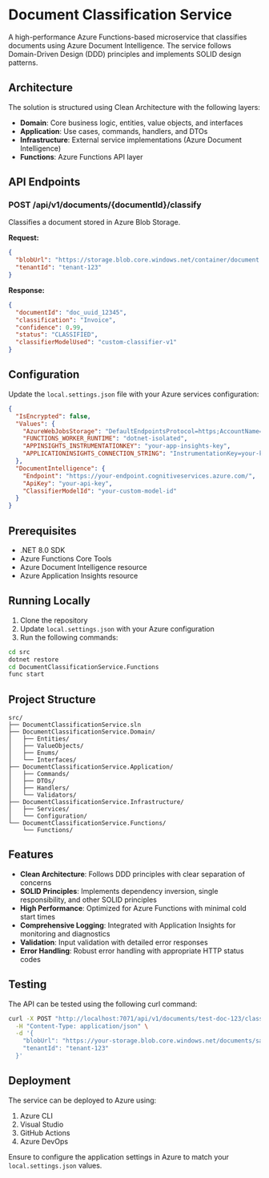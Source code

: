 # Document Classification Service

A high-performance Azure Functions-based microservice that classifies documents using Azure Document Intelligence. The service follows Domain-Driven Design (DDD) principles and implements SOLID design patterns.

## Architecture

The solution is structured using Clean Architecture with the following layers:

- **Domain**: Core business logic, entities, value objects, and interfaces
- **Application**: Use cases, commands, handlers, and DTOs
- **Infrastructure**: External service implementations (Azure Document Intelligence)
- **Functions**: Azure Functions API layer

## API Endpoints

### POST /api/v1/documents/{documentId}/classify

Classifies a document stored in Azure Blob Storage.

**Request:**
```json
{
  "blobUrl": "https://storage.blob.core.windows.net/container/document.pdf",
  "tenantId": "tenant-123"
}
```

**Response:**
```json
{
  "documentId": "doc_uuid_12345",
  "classification": "Invoice",
  "confidence": 0.99,
  "status": "CLASSIFIED",
  "classifierModelUsed": "custom-classifier-v1"
}
```

## Configuration

Update the `local.settings.json` file with your Azure services configuration:

```json
{
  "IsEncrypted": false,
  "Values": {
    "AzureWebJobsStorage": "DefaultEndpointsProtocol=https;AccountName=...",
    "FUNCTIONS_WORKER_RUNTIME": "dotnet-isolated",
    "APPINSIGHTS_INSTRUMENTATIONKEY": "your-app-insights-key",
    "APPLICATIONINSIGHTS_CONNECTION_STRING": "InstrumentationKey=your-key"
  },
  "DocumentIntelligence": {
    "Endpoint": "https://your-endpoint.cognitiveservices.azure.com/",
    "ApiKey": "your-api-key",
    "ClassifierModelId": "your-custom-model-id"
  }
}
```

## Prerequisites

- .NET 8.0 SDK
- Azure Functions Core Tools
- Azure Document Intelligence resource
- Azure Application Insights resource

## Running Locally

1. Clone the repository
2. Update `local.settings.json` with your Azure configuration
3. Run the following commands:

```bash
cd src
dotnet restore
cd DocumentClassificationService.Functions
func start
```

## Project Structure

```
src/
├── DocumentClassificationService.sln
├── DocumentClassificationService.Domain/
│   ├── Entities/
│   ├── ValueObjects/
│   ├── Enums/
│   └── Interfaces/
├── DocumentClassificationService.Application/
│   ├── Commands/
│   ├── DTOs/
│   ├── Handlers/
│   └── Validators/
├── DocumentClassificationService.Infrastructure/
│   ├── Services/
│   └── Configuration/
└── DocumentClassificationService.Functions/
    └── Functions/
```

## Features

- **Clean Architecture**: Follows DDD principles with clear separation of concerns
- **SOLID Principles**: Implements dependency inversion, single responsibility, and other SOLID principles
- **High Performance**: Optimized for Azure Functions with minimal cold start times
- **Comprehensive Logging**: Integrated with Application Insights for monitoring and diagnostics
- **Validation**: Input validation with detailed error responses
- **Error Handling**: Robust error handling with appropriate HTTP status codes

## Testing

The API can be tested using the following curl command:

```bash
curl -X POST "http://localhost:7071/api/v1/documents/test-doc-123/classify" \
  -H "Content-Type: application/json" \
  -d '{
    "blobUrl": "https://your-storage.blob.core.windows.net/documents/sample.pdf",
    "tenantId": "tenant-123"
  }'
```

## Deployment

The service can be deployed to Azure using:

1. Azure CLI
2. Visual Studio
3. GitHub Actions
4. Azure DevOps

Ensure to configure the application settings in Azure to match your `local.settings.json` values.
